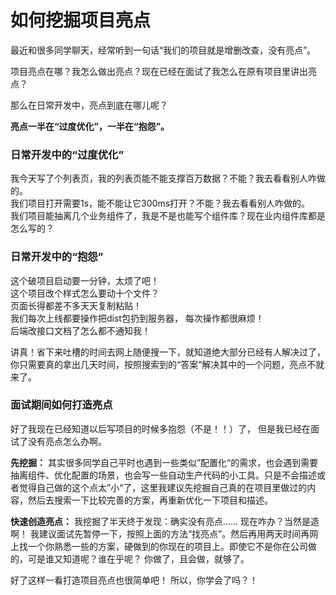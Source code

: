 # 如何挖掘项目亮点

最近和很多同学聊天，经常听到一句话“我们的项目就是增删改查，没有亮点”。 
  
项目亮点在哪？我怎么做出亮点？现在已经在面试了我怎么在原有项目里讲出亮点？

那么在日常开发中，亮点到底在哪儿呢？ 

**亮点一半在“过度优化”，一半在“抱怨”。**

### 日常开发中的“过度优化”
我今天写了个列表页，我的列表页能不能支撑百万数据？不能？我去看看别人咋做的。    
我们项目打开需要1s，能不能让它300ms打开？不能？我去看看别人咋做的。    
我们项目能抽离几个业务组件了，我是不是也能写个组件库？现在业内组件库都是怎么写的？   


### 日常开发中的“抱怨”
这个破项目启动要一分钟，太烦了吧！   
这个项目改个样式怎么要动十个文件？   
页面长得都差不多天天复制粘贴！   
我们每次上线都要操作把dist包扔到服务器， 每次操作都很麻烦！   
后端改接口文档了怎么都不通知我！  

讲真！省下来吐槽的时间去网上随便搜一下，就知道绝大部分已经有人解决过了，你只需要真的拿出几天时间，按照搜索到的“答案”解决其中的一个问题，亮点不就来了。

### 面试期间如何打造亮点
好了我现在已经知道以后写项目的时候多抱怨（不是！！）了， 但是我已经在面试了没有亮点怎么办啊。 

**先挖掘：** 其实很多同学自己平时也遇到一些类似”配置化“的需求，也会遇到需要抽离组件、优化配置的场景，也会写一些自动生产代码的小工具。只是不会描述或者觉得自己做的这个点太”小“了，这里我建议先挖掘自己真的在项目里做过的内容，然后去搜索一下比较完善的方案，再重新优化一下项目和描述。

**快速创造亮点：** 我挖掘了半天终于发现：确实没有亮点…… 现在咋办？当然是造啊！ 我建议面试先暂停一下，按照上面的方法“找亮点”。然后再用两天时间再网上找一个你熟悉一些的方案，硬做到的你现在的项目上。即使它不是你在公司做的，可是谁又知道呢？谁在乎呢？ 你做了，且会做，就够了。 

好了这样一看打造项目亮点也很简单吧！ 所以，你学会了吗？！